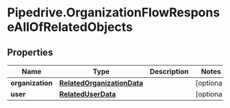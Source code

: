 # Pipedrive.OrganizationFlowResponseAllOfRelatedObjects

## Properties

Name | Type | Description | Notes
------------ | ------------- | ------------- | -------------
**organization** | [**RelatedOrganizationData**](RelatedOrganizationData.md) |  | [optional] 
**user** | [**RelatedUserData**](RelatedUserData.md) |  | [optional] 


